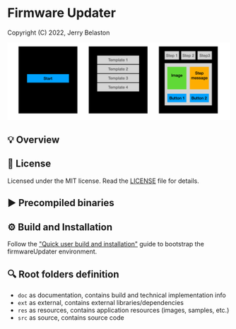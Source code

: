 # Firmware Updater

Copyright (C) 2022, Jerry Belaston

![image](res/applicationSnapshots.png "Application snapshots")

## 💡 Overview

## 🔑 License

Licensed under the MIT license. Read the [LICENSE](LICENSE) file for details.

## ▶️ Precompiled binaries

## ⚙️ Build and Installation

Follow the ["Quick user build and installation"](doc/installation.md) guide to bootstrap the firmwareUpdater environment.

## 🔍 Root folders definition

- `doc` as documentation, contains build and technical implementation info
- `ext` as external, contains external libraries/dependencies
- `res` as resources, contains application resources (images, samples, etc.)
- `src` as source, contains source code
